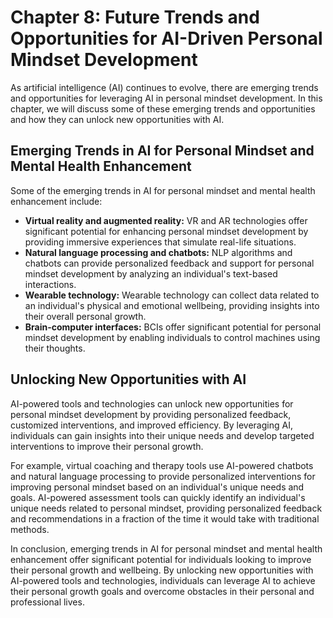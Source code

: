Chapter 8: Future Trends and Opportunities for AI-Driven Personal Mindset Development
=====================================================================================

As artificial intelligence (AI) continues to evolve, there are emerging trends and opportunities for leveraging AI in personal mindset development. In this chapter, we will discuss some of these emerging trends and opportunities and how they can unlock new opportunities with AI.

Emerging Trends in AI for Personal Mindset and Mental Health Enhancement
------------------------------------------------------------------------

Some of the emerging trends in AI for personal mindset and mental health enhancement include:

* **Virtual reality and augmented reality:** VR and AR technologies offer significant potential for enhancing personal mindset development by providing immersive experiences that simulate real-life situations.
* **Natural language processing and chatbots:** NLP algorithms and chatbots can provide personalized feedback and support for personal mindset development by analyzing an individual's text-based interactions.
* **Wearable technology:** Wearable technology can collect data related to an individual's physical and emotional wellbeing, providing insights into their overall personal growth.
* **Brain-computer interfaces:** BCIs offer significant potential for personal mindset development by enabling individuals to control machines using their thoughts.

Unlocking New Opportunities with AI
-----------------------------------

AI-powered tools and technologies can unlock new opportunities for personal mindset development by providing personalized feedback, customized interventions, and improved efficiency. By leveraging AI, individuals can gain insights into their unique needs and develop targeted interventions to improve their personal growth.

For example, virtual coaching and therapy tools use AI-powered chatbots and natural language processing to provide personalized interventions for improving personal mindset based on an individual's unique needs and goals. AI-powered assessment tools can quickly identify an individual's unique needs related to personal mindset, providing personalized feedback and recommendations in a fraction of the time it would take with traditional methods.

In conclusion, emerging trends in AI for personal mindset and mental health enhancement offer significant potential for individuals looking to improve their personal growth and wellbeing. By unlocking new opportunities with AI-powered tools and technologies, individuals can leverage AI to achieve their personal growth goals and overcome obstacles in their personal and professional lives.
